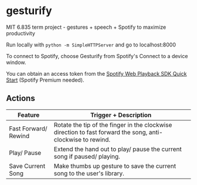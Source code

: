 # gesturify
MIT 6.835 term project - gestures + speech + Spotify to maximize productivity

Run locally with
`python -m SimpleHTTPServer` and go to localhost:8000

To connect to Spotify, choose Gesturify from Spotify's Connect to a device window.

You can obtain an access token from the [Spotify Web Playback SDK Quick Start](https://beta.developer.spotify.com/documentation/web-playback-sdk/quick-start/) (Spotify Premium needed).

## Actions
| Feature              | Trigger + Description |
|----------------------|-----------------------|
| Fast Forward/ Rewind | Rotate the tip of the finger in the clockwise direction to fast forward the song, anti-clockwise to rewind. |
| Play/ Pause          | Extend the hand out to play/ pause the current song if paused/ playing. |
| Save Current Song | Make thumbs up gesture to save the current song to the user's library. |
